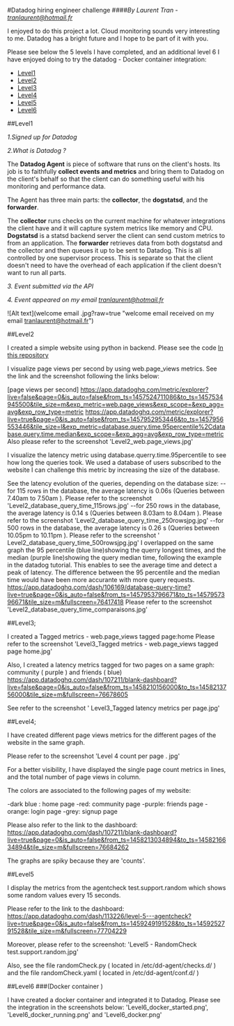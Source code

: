 #Datadog hiring engineer challenge
####*By Laurent Tran - tranlaurent@hotmail.fr*

I enjoyed to do this project a lot. Cloud monitoring sounds very interesting to me. Datadog has a bright future and I hope to be part of it with you.

Please see below the 5 levels I have completed, and an additional level 6 I have enjoyed doing to try the datadog - Docker container integration:
- [Level1](#Level1)
- [Level2](#Level2)
- [Level3](#level3)
- [Level4](#level4)
- [Level5](#level5)
- [Level6](#level6)


##Level1

*1.Signed up for Datadog*

*2.What is Datadog ?*

The **Datadog Agent** is piece of software that runs on the client's hosts. 
Its job is to faithfully **collect events and metrics** and bring them to Datadog on the client's behalf so that the client can do 
something useful with his monitoring and performance data.

The Agent has three main parts: the **collector**, the **dogstatsd**, and the **forwarder**.

The **collector** runs checks on the current machine for whatever integrations the client have and it will capture system metrics like memory and CPU.
**Dogstatsd** is a statsd backend server the client can send custom metrics to from an application.
The **forwarder** retrieves data from both dogstatsd and the collector and then queues it up to be sent to Datadog.
This is all controlled by one supervisor process. This is separate so that the client doesn't need to have the overhead of each application if the client doesn't want to run all parts.

*3. Event submitted via the API*

*4. Event appeared on my email tranlaurent@hotmail.fr*


![Alt text](welcome email .jpg?raw=true "welcome email received on my email tranlaurent@hotmail.fr")


##Level2

I created a simple website using python in backend. 
Please see the code  [In this repository](https://github.com/tranlaurentnyc/hiring-engineers/edit/master/webapp)

I visualize page views per second by using web.page_views metrics. See the link and the screenshot following the links below:

[page views per second] https://app.datadoghq.com/metric/explorer?live=false&page=0&is_auto=false&from_ts=1457524711086&to_ts=1457534945500&tile_size=m&exp_metric=web.page_views&exp_scope=&exp_agg=avg&exp_row_type=metric
https://app.datadoghq.com/metric/explorer?live=true&page=0&is_auto=false&from_ts=1457952953446&to_ts=1457956553446&tile_size=l&exp_metric=database.query.time.95percentile%2Cdatabase.query.time.median&exp_scope=&exp_agg=avg&exp_row_type=metric
Also please refer to the screenshot 'Level2_web.page_views.jpg'

I visualize the latency metric using database.querry.time.95percentile to see how long the queries took. We used a database of users subscribed to the website
I can challenge this metric by increasing the size of the database.

See the latency evolution of the queries, depending on the database size:
--for 115 rows in the database, the average latency is 0.06s  (Queries between 7.40am to 7.50am ). Please refer to the screenshot 'Level2_database_query_time_115rows.jpg'
--for 250 rows in the database, the average latency is 0.14 s (Queries between 8.03am to 8.04am ). Please refer to the screenshot 'Level2_database_query_time_250rowsjpg.jpg'
--for 500 rows in the database, the average latency is 0.26 s (Queries between 10.05pm to 10.11pm ). Please refer to the screenshot ' Level2_database_query_time_500rowsjpg.jpg'
I overlapped on the same graph the 95 percentile (blue line)showing the querry longest times, and the median (purple line)showing the query median time, following the example in the datadog tutorial.
This enables to see the average time and detect a peak of latency. The difference between the 95 percentile and the median time would have been more accurante with more query requests. 
https://app.datadoghq.com/dash/106169/database-query-time?live=true&page=0&is_auto=false&from_ts=1457953796671&to_ts=1457957396671&tile_size=m&fullscreen=76417418
Please refer to the screenshot 'Level2_database_query_time_comparaisons.jpg'



##Level3;

I created a Tagged metrics - web.page_views tagged page:home 
Please refer to the screenshot 'Level3_Tagged metrics - web.page_views tagged page home.jpg'


Also, I created a latency metrics tagged for two pages on a same graph: community ( purple ) and friends ( blue)
https://app.datadoghq.com/dash/107211/blank-dashboard?live=false&page=0&is_auto=false&from_ts=1458210156000&to_ts=1458213756000&tile_size=m&fullscreen=76678605

See refer to the screenshot ' Level3_Tagged latency metrics per page.jpg'




##Level4;

I have created different page views metrics for the different pages of the website in the same graph.

Please refer to the screenshot 'Level 4 count per page . jpg'


For a better visibility, I have displayed the single page count metrics in lines, and the total number of page views in column.

The colors are associated to the following pages of my website:

-dark blue : home page
-red: community page
-purple: friends page
-orange: login page
-grey: signup page

Please also refer to the link to the dashboard: https://app.datadoghq.com/dash/107211/blank-dashboard?live=true&page=0&is_auto=false&from_ts=1458213034894&to_ts=1458216634894&tile_size=m&fullscreen=76684262



The graphs are spiky because they are 'counts'.


##Level5

I display the metrics from the agentcheck test.support.random which shows some random values every 15 seconds.

Please refer to the link to the dashboard: https://app.datadoghq.com/dash/113226/level-5---agentcheck?live=true&page=0&is_auto=false&from_ts=1459249191528&to_ts=1459252791528&tile_size=m&fullscreen=77704229


Moreover, please refer to the screenshot: 'Level5 - RandomCheck test.support.random.jpg'

Also, see the file randomCheck.py  ( located in /etc/dd-agent/checks.d/ )
and the file randomCheck.yaml ( located in /etc/dd-agent/conf.d/ )



##Level6 
###(Docker container )

I have created a docker container and integrated it to Datadog.
Please see the integration in the screenshots below:
'Level6_docker_started.png', 'Level6_docker_running.png' and 'Level6_docker.png'
